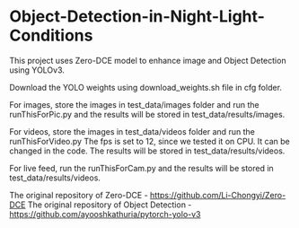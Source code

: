 # Object-Detection-in-Night-Light-Conditions
This project uses Zero-DCE model to enhance image and Object Detection using YOLOv3.

Download the YOLO weights using download_weights.sh file in cfg folder.

For images, store the images in test_data/images folder and run the runThisForPic.py and the results will be stored in test_data/results/images.

For videos, store the images in test_data/videos folder and run the runThisForVideo.py The fps is set to 12, since we tested it on CPU. It can be changed in the code. The results will be stored in test_data/results/videos.

For live feed, run the runThisForCam.py and the results will be stored in test_data/results/videos.

The original repository of Zero-DCE - https://github.com/Li-Chongyi/Zero-DCE
The original repository of Object Detection - https://github.com/ayooshkathuria/pytorch-yolo-v3
